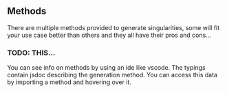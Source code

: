 ## Methods

There are multiple methods provided to generate singularities, some will fit your use case better than others and they all have their pros and cons...


### TODO: THIS...

You can see info on methods by using an ide like vscode. The typings contain jsdoc describing the generation method.
You can access this data by importing a method and hovering over it.